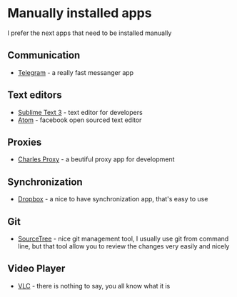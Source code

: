 # Manually installed apps
I prefer the next apps that need to be installed manually

## Communication
* [Telegram](https://telegram.org/) - a really fast messanger app

## Text editors
* [Sublime Text 3](https://www.sublimetext.com/) - text editor for developers
* [Atom](https://atom.io/) - facebook open sourced text editor

## Proxies
* [Charles Proxy](https://www.charlesproxy.com/) - a beutiful proxy app for development

## Synchronization
* [Dropbox](https://www.dropbox.com) - a nice to have synchronization app, that's easy to use

## Git
* [SourceTree](https://www.sourcetreeapp.com/) - nice git management tool, I usually use git from command line, but that tool allow you to review the changes very easily and nicely

## Video Player
* [VLC](http://www.videolan.org/vlc/) - there is nothing to say, you all know what it is